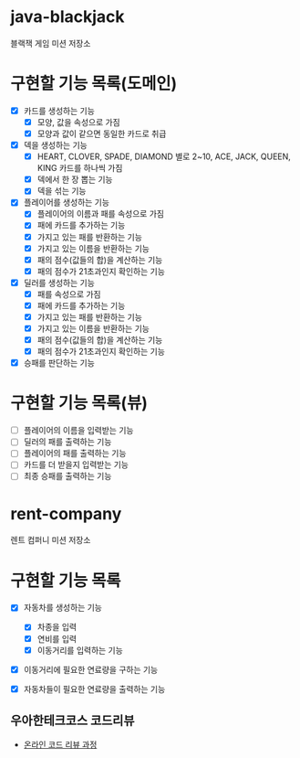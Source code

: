 # java-blackjack
블랙잭 게임 미션 저장소

# 구현할 기능 목록(도메인)
- [x] 카드를 생성하는 기능
    - [x] 모양, 값을 속성으로 가짐
    - [x] 모양과 값이 같으면 동일한 카드로 취급
    
- [x] 덱을 생성하는 기능
    - [x] HEART, CLOVER, SPADE, DIAMOND 별로 2~10, ACE, JACK, QUEEN, KING 카드를 하나씩 가짐
    - [x] 덱에서 한 장 뽑는 기능
    - [x] 덱을 섞는 기능

- [x] 플레이어를 생성하는 기능
    - [x] 플레이어의 이름과 패를 속성으로 가짐
    - [x] 패에 카드를 추가하는 기능
    - [x] 가지고 있는 패를 반환하는 기능
    - [x] 가지고 있는 이름을 반환하는 기능
    - [x] 패의 점수(값들의 합)을 계산하는 기능
    - [x] 패의 점수가 21초과인지 확인하는 기능

- [x] 딜러를 생성하는 기능
    - [x] 패를 속성으로 가짐
    - [x] 패에 카드를 추가하는 기능
    - [x] 가지고 있는 패를 반환하는 기능
    - [x] 가지고 있는 이름을 반환하는 기능
    - [x] 패의 점수(값들의 합)을 계산하는 기능
    - [x] 패의 점수가 21초과인지 확인하는 기능
    
- [x] 승패를 판단하는 기능

# 구현할 기능 목록(뷰)
- [ ] 플레이어의 이름을 입력받는 기능
- [ ] 딜러의 패를 출력하는 기능
- [ ] 플레이어의 패를 출력하는 기능
- [ ] 카드를 더 받을지 입력받는 기능
- [ ] 최종 승패를 출력하는 기능

# rent-company
렌트 컴퍼니 미션 저장소

# 구현할 기능 목록
- [x] 자동차를 생성하는 기능
    - [x] 차종을 입력
    - [x] 연비를 입력
    - [x] 이동거리를 입력하는 기능
    
- [x] 이동거리에 필요한 연료량을 구하는 기능

- [x] 자동차들이 필요한 연료량을 출력하는 기능

## 우아한테크코스 코드리뷰
* [온라인 코드 리뷰 과정](https://github.com/woowacourse/woowacourse-docs/blob/master/maincourse/README.md)